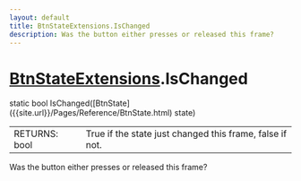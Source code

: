 ```yaml
---
layout: default
title: BtnStateExtensions.IsChanged
description: Was the button either presses or released this frame?
---
```

# [BtnStateExtensions]({{site.url}}/Pages/Reference/BtnStateExtensions.html).IsChanged

<div class='signature' markdown='1'>
static bool IsChanged([BtnState]({{site.url}}/Pages/Reference/BtnState.html) state)
</div>

|  |  |
|--|--|
|RETURNS: bool|True if the state just changed this frame, false if not.|

Was the button either presses or released this frame?



